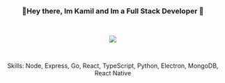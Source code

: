 ### <p align="center">👋Hey there, Im Kamil and Im a Full Stack Developer 👋</p>
<br>
<p align="center">
  <img src="https://github-readme-stats.vercel.app/api?username=Avngarde&count_private=true&theme=radical"></img>
</p>
<br>
<p align="center">Skills: Node, Express, Go, React, TypeScript, Python, Electron, MongoDB, React Native</a>
<!--
**Avngarde/Avngarde** is a ✨ _special_ ✨ repository because its `README.md` (this file) appears on your GitHub profile.

Here are some ideas to get you started:

- 🔭 I’m currently working on ...
- 🌱 I’m currently learning ...
- 👯 I’m looking to collaborate on ...
- 🤔 I’m looking for help with ...
- 💬 Ask me about ...
- 📫 How to reach me: ...
- 😄 Pronouns: ...
- ⚡ Fun fact: ...
-->

